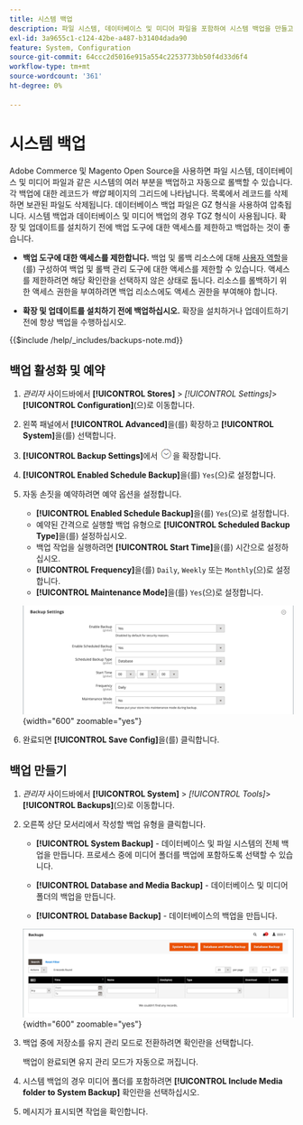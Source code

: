 ```yaml
---
title: 시스템 백업
description: 파일 시스템, 데이터베이스 및 미디어 파일을 포함하여 시스템 백업을 만들고 예약하는 방법에 대해 알아봅니다.
exl-id: 3a9655c1-c124-42be-a487-b31404dada90
feature: System, Configuration
source-git-commit: 64ccc2d5016e915a554c2253773bb50f4d33d6f4
workflow-type: tm+mt
source-wordcount: '361'
ht-degree: 0%

---
```


# 시스템 백업

Adobe Commerce 및 Magento Open Source을 사용하면 파일 시스템, 데이터베이스 및 미디어 파일과 같은 시스템의 여러 부분을 백업하고 자동으로 롤백할 수 있습니다. 각 백업에 대한 레코드가 _백업_ 페이지의 그리드에 나타납니다. 목록에서 레코드를 삭제하면 보관된 파일도 삭제됩니다. 데이터베이스 백업 파일은 GZ 형식을 사용하여 압축됩니다. 시스템 백업과 데이터베이스 및 미디어 백업의 경우 TGZ 형식이 사용됩니다. 확장 및 업데이트를 설치하기 전에 백업 도구에 대한 액세스를 제한하고 백업하는 것이 좋습니다.

- **백업 도구에 대한 액세스를 제한합니다.** 백업 및 롤백 리소스에 대해 [사용자 역할](permissions-user-roles.md)을(를) 구성하여 백업 및 롤백 관리 도구에 대한 액세스를 제한할 수 있습니다. 액세스를 제한하려면 해당 확인란을 선택하지 않은 상태로 둡니다. 리소스를 롤백하기 위한 액세스 권한을 부여하려면 백업 리소스에도 액세스 권한을 부여해야 합니다.

- **확장 및 업데이트를 설치하기 전에 백업하십시오.** 확장을 설치하거나 업데이트하기 전에 항상 백업을 수행하십시오.

{{$include /help/_includes/backups-note.md}}

## 백업 활성화 및 예약

1. _관리자_ 사이드바에서 **[!UICONTROL Stores]** > _[!UICONTROL Settings]_>**[!UICONTROL Configuration]**(으)로 이동합니다.

1. 왼쪽 패널에서 **[!UICONTROL Advanced]**&#x200B;을(를) 확장하고 **[!UICONTROL System]**&#x200B;을(를) 선택합니다.

1. **[!UICONTROL Backup Settings]**&#x200B;에서 ![확장 선택기](../assets/icon-display-expand.png)을 확장합니다.

1. **[!UICONTROL Enabled Schedule Backup]**&#x200B;을(를) `Yes`(으)로 설정합니다.

1. 자동 손짓을 예약하려면 예약 옵션을 설정합니다.

   - **[!UICONTROL Enabled Schedule Backup]**&#x200B;을(를) `Yes`(으)로 설정합니다.
   - 예약된 간격으로 실행할 백업 유형으로 **[!UICONTROL Scheduled Backup Type]**&#x200B;을(를) 설정하십시오.
   - 백업 작업을 실행하려면 **[!UICONTROL Start Time]**&#x200B;을(를) 시간으로 설정하십시오.
   - **[!UICONTROL Frequency]**&#x200B;을(를) `Daily`, `Weekly` 또는 `Monthly`(으)로 설정합니다.
   - **[!UICONTROL Maintenance Mode]**&#x200B;을(를) `Yes`(으)로 설정합니다.

   ![고급 구성 - 백업](../configuration-reference/advanced/assets/system-scheduled-backup-settings.png){width="600" zoomable="yes"}

1. 완료되면 **[!UICONTROL Save Config]**&#x200B;을(를) 클릭합니다.

## 백업 만들기

1. _관리자_ 사이드바에서 **[!UICONTROL System]** > _[!UICONTROL Tools]_>**[!UICONTROL Backups]**(으)로 이동합니다.

1. 오른쪽 상단 모서리에서 작성할 백업 유형을 클릭합니다.

   - **[!UICONTROL System Backup]** - 데이터베이스 및 파일 시스템의 전체 백업을 만듭니다. 프로세스 중에 미디어 폴더를 백업에 포함하도록 선택할 수 있습니다.

   - **[!UICONTROL Database and Media Backup]** - 데이터베이스 및 미디어 폴더의 백업을 만듭니다.

   - **[!UICONTROL Database Backup]** - 데이터베이스의 백업을 만듭니다.

   ![시스템 도구 - 백업](./assets/tools-backups.png){width="600" zoomable="yes"}

1. 백업 중에 저장소를 유지 관리 모드로 전환하려면 확인란을 선택합니다.

   백업이 완료되면 유지 관리 모드가 자동으로 꺼집니다.

1. 시스템 백업의 경우 미디어 폴더를 포함하려면 **[!UICONTROL Include Media folder to System Backup]** 확인란을 선택하십시오.

1. 메시지가 표시되면 작업을 확인합니다.


